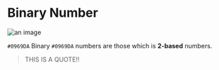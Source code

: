 # Binary Number

![an image](https://img.shields.io/badge/BINARYNUMBER-<`#0969DA`>)

`#0969DA` Binary `#0969DA` numbers are those which is **2-based** numbers.

> THIS IS A QUOTE!!
